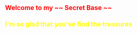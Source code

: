 
<h2 style="color:red">Welcome to my ~~ Secret Base ~~ </h2>

<h2 style="color:yellow">I'm so glad that you've find the treasures</h2>